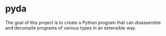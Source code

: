 # pyda

The goal of this project is to create a Python program that can disassemble and decompile programs of various types in an extensible way.
